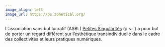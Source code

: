 ```yaml
---
image_align: left
image_url: https://ps.zohetical.org/
---
```


L’association sans but lucratif (ASBL) [Petites Singularités](https://ps.zohetical.org) (p.s.: ) a pour but de porter un regard différent sur l’esthétique transindividuelle dans le cadre des collectivités et leurs pratiques numériques.